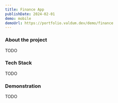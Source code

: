 ```yaml
---
title: Finance App
publishDate: 2024-02-01
demo: mobile
demoUrl: https://portfolio.valdum.dev/demo/finance
---
```


### About the project

TODO

### Tech Stack

TODO

### Demonstration

TODO